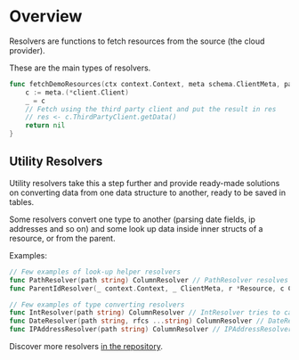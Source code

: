 # Overview

Resolvers are functions to fetch resources from the source (the cloud provider).

These are the main types of resolvers.

```go
func fetchDemoResources(ctx context.Context, meta schema.ClientMeta, parent *schema.Resource, res chan interface{}) error {
	c := meta.(*client.Client)
	_ = c
	// Fetch using the third party client and put the result in res
	// res <- c.ThirdPartyClient.getData()
	return nil
}
```

## Utility Resolvers

Utility resolvers take this a step further and provide ready-made solutions on converting data from one data structure to another, ready to be saved in tables.

Some resolvers convert one type to another (parsing date fields, ip addresses and so on) and some look up data inside inner structs of a resource, or from the parent.

Examples:
```go
// Few examples of look-up helper resolvers
func PathResolver(path string) ColumnResolver // PathResolver resolves a field in the Resource.Item
func ParentIdResolver(_ context.Context, _ ClientMeta, r *Resource, c Column) error // ParentPathResolver resolves a field from the parent

// Few examples of type converting resolvers
func IntResolver(path string) ColumnResolver // IntResolver tries to cast value into int
func DateResolver(path string, rfcs ...string) ColumnResolver // DateResolver resolves the different date formats (ISODate - 2011-10-05T14:48:00.000Z is default) into *time.Time
func IPAddressResolver(path string) ColumnResolver // IPAddressResolver resolves the ip string value and returns net.IP
```

Discover more resolvers [in the repository](https://github.com/cloudquery/cq-provider-sdk/blob/main/provider/schema/resolvers.go).
